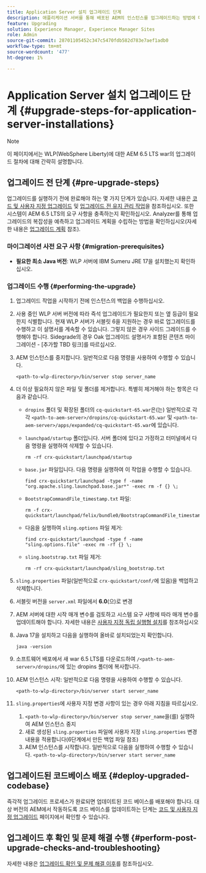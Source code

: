 ```yaml
---
title: Application Server 설치 업그레이드 단계
description: 애플리케이션 서버를 통해 배포된 AEM의 인스턴스를 업그레이드하는 방법에 대해 알아봅니다.
feature: Upgrading
solution: Experience Manager, Experience Manager Sites
role: Admin
source-git-commit: 28701105452c347c5470fdb582d783e7aef1adb0
workflow-type: tm+mt
source-wordcount: '477'
ht-degree: 1%

---
```


# Application Server 설치 업그레이드 단계 {#upgrade-steps-for-application-server-installations}

>[!NOTE]
>
>이 페이지에서는 WLP(WebSphere Liberty)에 대한 AEM 6.5 LTS war의 업그레이드 절차에 대해 간략히 설명합니다.

## 업그레이드 전 단계 {#pre-upgrade-steps}

업그레이드를 실행하기 전에 완료해야 하는 몇 가지 단계가 있습니다. 자세한 내용은 [코드 및 사용자 지정 업그레이드](/help/sites-deploying/upgrading-code-and-customizations.md) 및 [업그레이드 전 유지 관리 작업](/help/sites-deploying/pre-upgrade-maintenance-tasks.md)을 참조하십시오. 또한 시스템이 AEM 6.5 LTS의 요구 사항을 충족하는지 확인하십시오. Analyzer를 통해 업그레이드의 복잡성을 예측하고 업그레이드 계획을 수립하는 방법을 확인하십시오(자세한 내용은 [업그레이드 계획](/help/sites-deploying/upgrade-planning.md) 참조).

### 마이그레이션 사전 요구 사항 {#migration-prerequisites}

* **필요한 최소 Java 버전**: WLP 서버에 IBM Sumeru JRE 17을 설치했는지 확인하십시오.

### 업그레이드 수행 {#performing-the-upgrade}

1. 업그레이드 작업을 시작하기 전에 인스턴스의 백업을 수행하십시오.
1. 사용 중인 WLP 서버 버전에 따라 즉석 업그레이드가 필요한지 또는 옆 등급이 필요한지 식별합니다. 현재 WLP 서버가 서블릿 6을 지원하는 경우 바로 업그레이드를 수행하고 이 설명서를 계속할 수 있습니다. 그렇지 않은 경우 사이드 그레이드를 수행해야 합니다. Sidegrade의 경우 Oak 업그레이드 설명서가 포함된 콘텐츠 마이그레이션 - [추가할 TBD 링크]를 따르십시오.
1. AEM 인스턴스를 중지합니다. 일반적으로 다음 명령을 사용하여 수행할 수 있습니다.

   ```shell
   <path-to-wlp-directory>/bin/server stop server_name
   ```

1. 더 이상 필요하지 않은 파일 및 폴더를 제거합니다. 특별히 제거해야 하는 항목은 다음과 같습니다.

   * `dropins` 폴더 및 확장된 폴더의 `cq-quickstart-65.war`은(는) 일반적으로 각각 `<path-to-aem-server>/dropins/cq-quickstart-65.war` 및 `<path-to-aem-server>/apps/expanded/cq-quickstart-65.war`에 있습니다.
   * `launchpad/startup` 폴더입니다. 서버 폴더에 있다고 가정하고 터미널에서 다음 명령을 실행하여 삭제할 수 있습니다.

     ```shell
     rm -rf crx-quickstart/launchpad/startup
     ```

   * `base.jar` 파일입니다. 다음 명령을 실행하여 이 작업을 수행할 수 있습니다.

     ```shell
     find crx-quickstart/launchpad -type f -name 
     "org.apache.sling.launchpad.base.jar*" -exec rm -f {} \;
     ```

   * `BootstrapCommandFile_timestamp.txt` 파일:

     ```shell
     rm -f crx-quickstart/launchpad/felix/bundle0/BootstrapCommandFile_timestamp.txt
     ```

   * 다음을 실행하여 `sling.options` 파일 제거:

     ```shell
     find crx-quickstart/launchpad -type f -name "sling.options.file" -exec rm -rf {} \; 
     ```

   * `sling.bootstrap.txt` 파일 제거:

     ```shell
     rm -rf crx-quickstart/launchpad/sling_bootstrap.txt
     ```

1. `sling.properties` 파일(일반적으로 `crx-quickstart/conf/`에 있음)을 백업하고 삭제합니다.
1. 서블릿 버전을 `server.xml` 파일에서 **6.0**(으)로 변경
1. AEM 서버에 대한 시작 매개 변수를 검토하고 시스템 요구 사항에 따라 매개 변수를 업데이트해야 합니다. 자세한 내용은 [사용자 지정 독립 실행형 설치](/help/sites-deploying/custom-standalone-install.md)를 참조하십시오
1. Java 17을 설치하고 다음을 실행하여 올바로 설치되었는지 확인합니다.

   ```shell
   java -version
   ```

1. 소프트웨어 배포에서 새 war 6.5 LTS를 다운로드하여 `/<path-to-aem-server>/dropins/`에 있는 dropins 폴더에 복사합니다.
1. AEM 인스턴스 시작: 일반적으로 다음 명령을 사용하여 수행할 수 있습니다.

   ```shell
   <path-to-wlp-directory>/bin/server start server_name
   ```

1. `sling.properties`에 사용자 지정 변경 사항이 있는 경우 아래 지침을 따르십시오.

   1. `<path-to-wlp-directory>/bin/server stop server_name`을(를) 실행하여 AEM 인스턴스 중지
   1. 새로 생성된 `sling.properties` 파일에 사용자 지정 `sling.properties` 변경 내용을 적용합니다(6단계에서 만든 백업 파일 참조)
   1. AEM 인스턴스를 시작합니다. 일반적으로 다음을 실행하여 수행할 수 있습니다. `<path-to-wlp-directory>/bin/server start server_name`

## 업그레이드된 코드베이스 배포 {#deploy-upgraded-codebase}

즉각적 업그레이드 프로세스가 완료되면 업데이트된 코드 베이스를 배포해야 합니다. 대상 버전의 AEM에서 작동하도록 코드 베이스를 업데이트하는 단계는 [코드 및 사용자 지정 업그레이드](/help/sites-deploying/upgrading-code-and-customizations.md) 페이지에서 확인할 수 있습니다.

## 업그레이드 후 확인 및 문제 해결 수행 {#perform-post-upgrade-checks-and-troubleshooting}

자세한 내용은 [업그레이드 확인 및 문제 해결 이후](/help/sites-deploying/post-upgrade-checks-and-troubleshooting.md)를 참조하십시오.